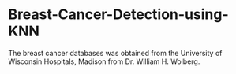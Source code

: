 # Breast-Cancer-Detection-using-KNN
The breast cancer databases was obtained from the University of Wisconsin Hospitals, Madison from Dr. William H. Wolberg. 
